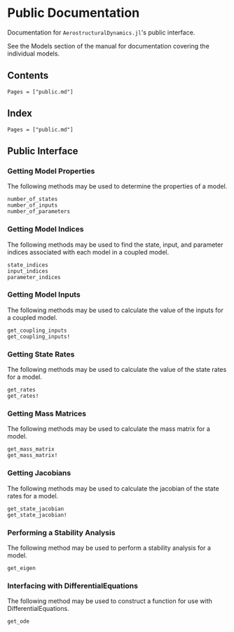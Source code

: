 # Public Documentation

Documentation for `AerostructuralDynamics.jl`'s public interface.

See the Models section of the manual for documentation covering the individual models.

## Contents

```@contents
Pages = ["public.md"]
```

## Index

```@index
Pages = ["public.md"]
```

## Public Interface

### Getting Model Properties

The following methods may be used to determine the properties of a model.

```@docs
number_of_states
number_of_inputs
number_of_parameters
```

### Getting Model Indices

The following methods may be used to find the state, input, and parameter indices associated with each model in a coupled model.

```@docs
state_indices
input_indices
parameter_indices
```

### Getting Model Inputs

The following methods may be used to calculate the value of the inputs for a coupled model.

```@docs
get_coupling_inputs
get_coupling_inputs!
```

### Getting State Rates

The following methods may be used to calculate the value of the state rates for a model.

```@docs
get_rates
get_rates!
```

### Getting Mass Matrices

The following methods may be used to calculate the mass matrix for a model.

```@docs
get_mass_matrix
get_mass_matrix!
```

### Getting Jacobians

The following methods may be used to calculate the jacobian of the state rates for a model.

```@docs
get_state_jacobian
get_state_jacobian!
```

### Performing a Stability Analysis

The following method may be used to perform a stability analysis for a model.

```@docs
get_eigen
```

### Interfacing with DifferentialEquations

The following method may be used to construct a function for use with DifferentialEquations.

```@docs
get_ode
```
